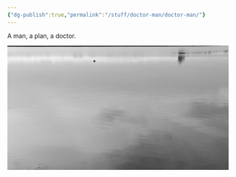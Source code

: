 ```yaml
---
{"dg-publish":true,"permalink":"/stuff/doctor-man/doctor-man/"}
---
```



A man, a plan, a doctor.


![calm.jpg](/img/user/Non%20Stuff/calm.jpg)